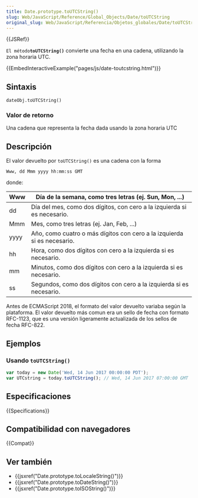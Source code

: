 ```yaml
---
title: Date.prototype.toUTCString()
slug: Web/JavaScript/Reference/Global_Objects/Date/toUTCString
original_slug: Web/JavaScript/Referencia/Objetos_globales/Date/toUTCString
---
```


{{JSRef}}

`El método`**`toUTCString()`** convierte una fecha en una cadena, utilizando la zona horaria UTC.

{{EmbedInteractiveExample("pages/js/date-toutcstring.html")}}

## Sintaxis

```
dateObj.toUTCString()
```

### Valor de retorno

Una cadena que representa la fecha dada usando la zona horaria UTC

## Descripción

El valor devuelto por `toUTCString()` es una cadena con la forma

`Www, dd Mmm yyyy hh:mm:ss GMT`

donde:

| Www  | Día de la semana, como tres letras (ej. Sun, Mon, ...)                  |
| ---- | ----------------------------------------------------------------------- |
| dd   | Día del mes, como dos dígitos, con cero a la izquierda si es necesario. |
| Mmm  | Mes, como tres letras (ej. Jan, Feb, ...)                               |
| yyyy | Año, como cuatro o más dígitos con cero a la izquierda si es necesario. |
| hh   | Hora, como dos dígitos con cero a la izquierda si es necesario.         |
| mm   | Minutos, como dos dígitos con cero a la izquierda si es necesario.      |
| ss   | Segundos, como dos dígitos con cero a la izquierda si es necesario.     |

Antes de ECMAScript 2018, el formato del valor devuelto variaba según la plataforma. El valor devuelto más comun era un sello de fecha con formato RFC-1123, que es una versión ligeramente actualizada de los sellos de fecha RFC-822.

## Ejemplos

### Usando `toUTCString()`

```js
var today = new Date('Wed, 14 Jun 2017 00:00:00 PDT');
var UTCstring = today.toUTCString(); // Wed, 14 Jun 2017 07:00:00 GMT
```

## Especificaciones

{{Specifications}}

## Compatibilidad con navegadores

{{Compat}}

## Ver también

- {{jsxref("Date.prototype.toLocaleString()")}}
- {{jsxref("Date.prototype.toDateString()")}}
- {{jsxref("Date.prototype.toISOString()")}}
